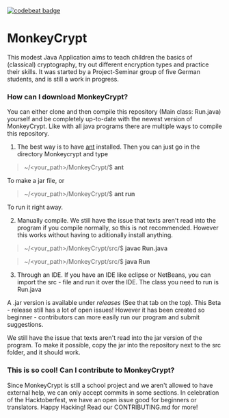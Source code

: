 <a href="https://codebeat.co/projects/github-com-heptocat-monkeycrypt-master"><img alt="codebeat badge" src="https://codebeat.co/badges/3c3db0c2-0ec6-4298-93cb-8702dfba2942" /></a>
# MonkeyCrypt
This modest Java Application aims to teach children the basics of (classical) cryptography, try out different encryption types and practice their skills. It was started by a Project-Seminar group of five German students, and is still a work in progress.
### How can I download MonkeyCrypt?
You can either clone and then compile this repository (Main class: Run.java) yourself and be completely up-to-date with the newest version of MonkeyCrypt. 
Like with all java programs there are multiple ways to compile this repository.

1.  The best way is to have <a href="https://ant.apache.org/manual/running.html">ant</a> installed. Then you can just go in the directory Monkeycrypt and type

> ~/<your_path>/MonkeyCrypt/$ **ant**

To make a jar file, or

> ~/<your_path>/MonkeyCrypt/$ **ant run**

To run it right away.

2. Manually compile. We still have the issue that texts aren't read into the program if you compile normally, so this is not recommended. However this works without having to aditionally install anything.

> ~/<your_path>/MonkeyCrypt/src/$ **javac Run.java**

> ~/<your_path>/MonkeyCrypt/src/$ **java Run**

3. Through an IDE. If you have an IDE like eclipse or NetBeans, you can import the src - file and run it over the IDE. The class you need to run is Run.java

A .jar version is available under *releases* (See that tab on the top). This Beta - release still has a lot of open issues! However it has been created so beginner - contributors can more easily run our program and submit suggestions.

We still have the issue that texts aren't read into the jar version of the program. To make it possible, copy the jar into the repository next to the src folder, and it should work.

### This is so cool! Can I contribute to MonkeyCrypt?
Since MonkeyCrypt is still a school project and we aren't allowed to have external help, we can only accept commits in some sections. In celebration of the Hacktoberfest, we have an open issue good for beginners or translators. Happy Hacking! Read our CONTRIBUTING.md for more!
